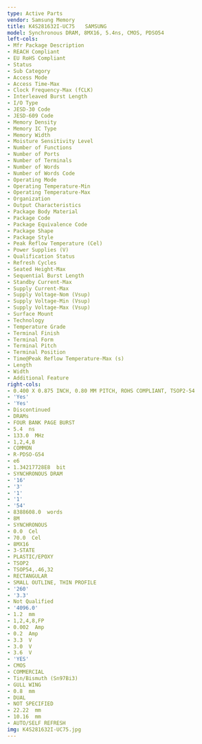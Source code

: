 ```yaml
---
type: Active Parts
vendor: Samsung Memory
title: K4S281632I-UC75　　SAMSUNG
model: Synchronous DRAM, 8MX16, 5.4ns, CMOS, PDSO54
left-cols:
- Mfr Package Description
- REACH Compliant
- EU RoHS Compliant
- Status
- Sub Category
- Access Mode
- Access Time-Max
- Clock Frequency-Max (fCLK)
- Interleaved Burst Length
- I/O Type
- JESD-30 Code
- JESD-609 Code
- Memory Density
- Memory IC Type
- Memory Width
- Moisture Sensitivity Level
- Number of Functions
- Number of Ports
- Number of Terminals
- Number of Words
- Number of Words Code
- Operating Mode
- Operating Temperature-Min
- Operating Temperature-Max
- Organization
- Output Characteristics
- Package Body Material
- Package Code
- Package Equivalence Code
- Package Shape
- Package Style
- Peak Reflow Temperature (Cel)
- Power Supplies (V)
- Qualification Status
- Refresh Cycles
- Seated Height-Max
- Sequential Burst Length
- Standby Current-Max
- Supply Current-Max
- Supply Voltage-Nom (Vsup)
- Supply Voltage-Min (Vsup)
- Supply Voltage-Max (Vsup)
- Surface Mount
- Technology
- Temperature Grade
- Terminal Finish
- Terminal Form
- Terminal Pitch
- Terminal Position
- Time@Peak Reflow Temperature-Max (s)
- Length
- Width
- Additional Feature
right-cols:
- 0.400 X 0.875 INCH, 0.80 MM PITCH, ROHS COMPLIANT, TSOP2-54
- 'Yes'
- 'Yes'
- Discontinued
- DRAMs
- FOUR BANK PAGE BURST
- 5.4  ns
- 133.0  MHz
- 1,2,4,8
- COMMON
- R-PDSO-G54
- e6
- 1.34217728E8  bit
- SYNCHRONOUS DRAM
- '16'
- '3'
- '1'
- '1'
- '54'
- 8388608.0  words
- 8M
- SYNCHRONOUS
- 0.0  Cel
- 70.0  Cel
- 8MX16
- 3-STATE
- PLASTIC/EPOXY
- TSOP2
- TSOP54,.46,32
- RECTANGULAR
- SMALL OUTLINE, THIN PROFILE
- '260'
- '3.3'
- Not Qualified
- '4096.0'
- 1.2  mm
- 1,2,4,8,FP
- 0.002  Amp
- 0.2  Amp
- 3.3  V
- 3.0  V
- 3.6  V
- 'YES'
- CMOS
- COMMERCIAL
- Tin/Bismuth (Sn97Bi3)
- GULL WING
- 0.8  mm
- DUAL
- NOT SPECIFIED
- 22.22  mm
- 10.16  mm
- AUTO/SELF REFRESH
img: K4S281632I-UC75.jpg
---
```


